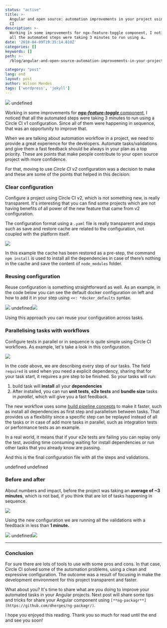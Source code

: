 ```yaml
---
status: "active"
title: >-
  Angular and open source: automation improvements in your project using Circle
  CI
description: >-
  Working in some improvements for ngx-feature-toggle component, I noticed that
  all the automated steps were taking 3 minutes to run using a…
date: '2018-04-09T19:35:14.810Z'
categories: []
keywords: []
path: >-
  /blog/angular-and-open-source-automation-improvements-in-your-project-using-circle-ci

category: "post"
lang: end
layout: post
author: Wilson Mendes
tags: ['wordpress', 'jekyll']
---
```


![](https://cdn-images-1.medium.com/max/2560/1*A_bbexwTEGYGECTCNsfj_w.png)
undefined

Working in some improvements for [**_ngx-feature-toggle_** component](https://github.com/willmendesneto/ngx-feature-toggle/), I noticed that all the automated steps were taking 3 minutes to run using a Circle CI v1 configuration. Since all of them were happening in sequence, that was an opportunity to improve that.

When we are talking about automation workflow in a project, we need to provide a great experience for the developers. Automate tasks/validations and give them a fast feedback should be always in your plan as a top priority. These are points that make people contribute to your open source project with more confidence.

For that, moving to use _Circle CI v2_ configuration was a decision to make and these are some of the points that helped in this decision:

### Clear configuration

Configure a project using Circle CI v2, which is not something new, is really transparent. It's interesting that you can find some projects which are not having benefits of all power of the new feature that came from v2 configuration.

The configuration format using a `.yaml` file is really transparent and steps such as save and restore cache are related to the configuration, not coupled with the platform itself.

![](https://cdn-images-1.medium.com/max/1200/1*OuY8Uc0CjYTh-nCvOqxLTA.png)

In this example the cache has been restored as a pre-step, the command `npm install` is used to install all the dependencies in case of there’s nothing in the cache and save the content of `node_modules` folder.

### Reusing configuration

Reuse configuration is something straightforward as well. As an example, in the code below you can see the default docker configuration on left and how to add it in your step using `<<: *docker_defaults` syntax.

![](https://cdn-images-1.medium.com/max/800/1*zuEXbJ_8V0aPO73gyKaV-g.png)
undefined![](https://cdn-images-1.medium.com/max/600/1*EFfAqzxwraoKR8_YuxF2Yg.png)

Using this approach you can reuse your configuration across tasks.

### Parallelising tasks with workflows

Configure tests in parallel or in sequence is quite simple using Circle CI workflows. As example, let's take a look in this configuration.

![](https://cdn-images-1.medium.com/max/800/1*eFVRIDJCZRUPccy0wLY1Sw.png)

In the code above, we are describing every step of our tasks. The field `required` is used when you need a explicit dependency, sharing that for your task start, it requires a pre step to be finished. So your tasks will run:

1.  build task will **install** all your **dependencies**
2.  After installed, you can run **unit tests**, **e2e tests** and **bundle size** tasks in _parallel_, which will give you a fast feedback.

The new workflow uses some [build pipeline concepts](https://www.thoughtworks.com/insights/blog/architecting-continuous-delivery) to make it faster, such as install all dependencies as first step and parallelism between tasks. That provides us a flexibility since a specific step can be replayed instead of all the tasks or in case of add more tasks in parallel, such as integration tests or performance tests as an example.

In a real world, it means that if your e2e tests are failing you can replay only the test, avoiding time consuming waiting for install dependencies or run other tasks that you already know are passing.

And this is the final configuration file with all the steps and validations.

undefined
undefined

### Before and after

About numbers and impact, before the project was taking an **average of ~3 minutes**, which is not bad, if you think that are lot of tasks happening in sequence.

![](https://cdn-images-1.medium.com/max/800/1*37P1MZGjBuhLlRYCkI4bjA.png)

Using the new configuration we are running all the validations with a feedback in less than **1 minute.**

![](https://cdn-images-1.medium.com/max/800/1*etGZK-cMda1pqoDqNoZ7qg.png)
undefined![](https://cdn-images-1.medium.com/max/600/1*Wfi4k8kLjQU6CDx6VRyRYQ.png)

<hr/>

### Conclusion

For sure there are lots of tools to use with some pros and cons. In that case, Circle CI solved some of the automation problems, using a clean and expressive configuration. The outcome was a result of focusing in make the development environment for this project transparent and faster.

What about you? It's time to share what are you doing to improve your automated tasks in your Angular projects. Next post will share some tips and tricks for share your Angular component using `[**ng-packagr**](https://github.com/dherges/ng-packagr/)`.

I hope you enjoyed this reading. Thank you so much for read until the end and see you soon!
